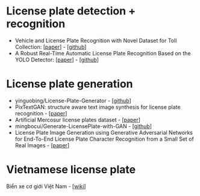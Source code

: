 # License plate detection + recognition

* Vehicle and License Plate Recognition
with Novel Dataset for Toll Collection: [[paper](https://arxiv.org/pdf/2202.05631v2.pdf)] - [[github](https://github.com/usama-x930/VT-LPR)]
* A Robust Real-Time Automatic License Plate
Recognition Based on the YOLO Detector: [[paper](https://arxiv.org/pdf/1802.09567v6.pdf)] - [[github](https://github.com/ikigai-aa/Automatic-License-Plate-Recognition)]

# License plate generation

* yinguobing/License-Plate-Generator - [[github](https://github.com/yinguobing/License-Plate-Generator)]
* PixTextGAN: structure aware text image synthesis for license plate recognition - [[paper](https://ietresearch.onlinelibrary.wiley.com/doi/10.1049/iet-ipr.2018.6588)]
* Artificial Mercosur license plates dataset - [[paper](https://sci-hub.se/https://doi.org/10.1016/j.dib.2020.106554)]
* mingbocui/Generate-LicensePlate-with-GAN - [[github](https://github.com/mingbocui/Generate-LicensePlate-with-GAN)]
* License Plate Image Generation using Generative Adversarial Networks for End-To-End License Plate Character Recognition from a Small Set of Real Images - [[paper](https://www.mdpi.com/2076-3417/10/8/2780)]

# Vietnamese license plate
Biển xe cơ giới Việt Nam - [[wiki](https://vi.wikipedia.org/wiki/Bi%E1%BB%83n_xe_c%C6%A1_gi%E1%BB%9Bi_Vi%E1%BB%87t_Nam)]